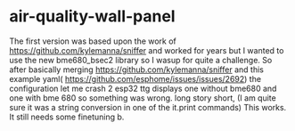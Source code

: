 # air-quality-wall-panel

The first version was based upon the work of https://github.com/kylemanna/sniffer and worked for years but I wanted to use the new bme680_bsec2 library so I wasup for quite a challenge.
So after basically merging https://github.com/kylemanna/sniffer and this example yaml( https://github.com/esphome/issues/issues/2692) the configuration let me crash 2 esp32 ttg displays 
one without bme680 and one with bme 680 so something was wrong. long story short,  (I am quite sure it was a string conversion in one of the it.print commands) 
This works. It still needs some finetuning b.  
